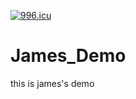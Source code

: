 <a href="https://996.icu"><img src="https://img.shields.io/badge/link-996.icu-red.svg" alt="996.icu" /></a>
# James_Demo
this is james's demo

